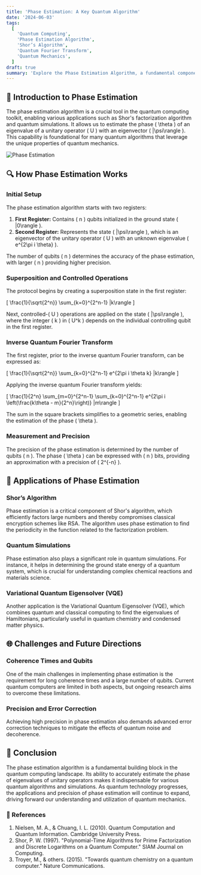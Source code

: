 ```yaml
---
title: 'Phase Estimation: A Key Quantum Algorithm'
date: '2024-06-03'
tags:
  [
    'Quantum Computing',
    'Phase Estimation Algorithm',
    'Shor’s Algorithm',
    'Quantum Fourier Transform',
    'Quantum Mechanics',
  ]
draft: true
summary: 'Explore the Phase Estimation Algorithm, a fundamental component in quantum computing. Understand its role in algorithms like Shors factorization and its significance in quantum simulations.'
---
```


## 🌌 Introduction to Phase Estimation

The phase estimation algorithm is a crucial tool in the quantum computing toolkit, enabling various applications such as Shor's factorization algorithm and quantum simulations. It allows us to estimate the phase \( \theta \) of an eigenvalue of a unitary operator \( U \) with an eigenvector \( |\psi\rangle \). This capability is foundational for many quantum algorithms that leverage the unique properties of quantum mechanics.

![Phase Estimation](https://courses.xpro.mit.edu/assets/courseware/v1/20b9b2db52f7791b363e6fa007fcf435/asset-v1:xPRO+QCFx2+R17+type@asset+block/PhaseEst.jpg)

## 🔍 How Phase Estimation Works

### Initial Setup

The phase estimation algorithm starts with two registers:
1. **First Register:** Contains \( n \) qubits initialized in the ground state \( |0\rangle \).
2. **Second Register:** Represents the state \( |\psi\rangle \), which is an eigenvector of the unitary operator \( U \) with an unknown eigenvalue \( e^{2\pi i \theta} \).

The number of qubits \( n \) determines the accuracy of the phase estimation, with larger \( n \) providing higher precision.

### Superposition and Controlled Operations

The protocol begins by creating a superposition state in the first register:

\[ \frac{1}{\sqrt{2^n}} \sum_{k=0}^{2^n-1} |k\rangle \]

Next, controlled-\( U \) operations are applied on the state \( |\psi\rangle \), where the integer \( k \) in \( U^k \) depends on the individual controlling qubit in the first register.

### Inverse Quantum Fourier Transform

The first register, prior to the inverse quantum Fourier transform, can be expressed as:

\[ \frac{1}{\sqrt{2^n}} \sum_{k=0}^{2^n-1} e^{2\pi i \theta k} |k\rangle \]

Applying the inverse quantum Fourier transform yields:

\[ \frac{1}{2^n} \sum_{m=0}^{2^n-1} \sum_{k=0}^{2^n-1} e^{2\pi i \left(\frac{k\theta - m}{2^n}\right)} |m\rangle \]

The sum in the square brackets simplifies to a geometric series, enabling the estimation of the phase \( \theta \).

### Measurement and Precision

The precision of the phase estimation is determined by the number of qubits \( n \). The phase \( \theta \) can be expressed with \( n \) bits, providing an approximation with a precision of \( 2^{-n} \).

## 🌟 Applications of Phase Estimation

### Shor’s Algorithm

Phase estimation is a critical component of Shor's algorithm, which efficiently factors large numbers and thereby compromises classical encryption schemes like RSA. The algorithm uses phase estimation to find the periodicity in the function related to the factorization problem.

### Quantum Simulations

Phase estimation also plays a significant role in quantum simulations. For instance, it helps in determining the ground state energy of a quantum system, which is crucial for understanding complex chemical reactions and materials science.

### Variational Quantum Eigensolver (VQE)

Another application is the Variational Quantum Eigensolver (VQE), which combines quantum and classical computing to find the eigenvalues of Hamiltonians, particularly useful in quantum chemistry and condensed matter physics.

## 🌐 Challenges and Future Directions

### Coherence Times and Qubits

One of the main challenges in implementing phase estimation is the requirement for long coherence times and a large number of qubits. Current quantum computers are limited in both aspects, but ongoing research aims to overcome these limitations.

### Precision and Error Correction

Achieving high precision in phase estimation also demands advanced error correction techniques to mitigate the effects of quantum noise and decoherence.

## 📜 Conclusion

The phase estimation algorithm is a fundamental building block in the quantum computing landscape. Its ability to accurately estimate the phase of eigenvalues of unitary operators makes it indispensable for various quantum algorithms and simulations. As quantum technology progresses, the applications and precision of phase estimation will continue to expand, driving forward our understanding and utilization of quantum mechanics.

### 📜 References

1. Nielsen, M. A., & Chuang, I. L. (2010). Quantum Computation and Quantum Information. Cambridge University Press.
2. Shor, P. W. (1997). "Polynomial-Time Algorithms for Prime Factorization and Discrete Logarithms on a Quantum Computer." SIAM Journal on Computing.
3. Troyer, M., & others. (2015). "Towards quantum chemistry on a quantum computer." Nature Communications.